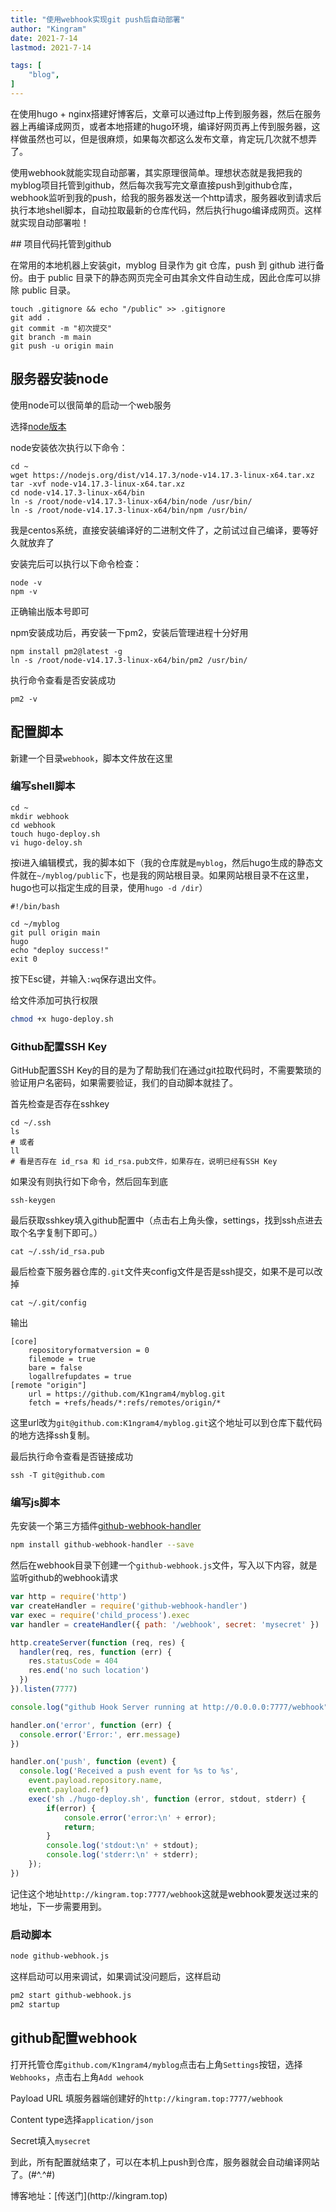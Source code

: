 ```yaml
---
title: "使用webhook实现git push后自动部署"           
author: "Kingram"              
date: 2021-7-14          
lastmod: 2021-7-14   

tags: [              
    "blog",
]       
---
```


<p>在使用hugo + nginx搭建好博客后，文章可以通过ftp上传到服务器，然后在服务器上再编译成网页，或者本地搭建的hugo环境，编译好网页再上传到服务器，这样做虽然也可以，但是很麻烦，如果每次都这么发布文章，肯定玩几次就不想弄了。</p>
<p>使用webhook就能实现自动部署，其实原理很简单。理想状态就是我把我的myblog项目托管到github，然后每次我写完文章直接push到github仓库，webhook监听到我的push，给我的服务器发送一个http请求，服务器收到请求后执行本地shell脚本，自动拉取最新的仓库代码，然后执行hugo编译成网页。这样就实现自动部署啦！</p>
## 项目代码托管到github

在常用的本地机器上安装git，myblog 目录作为 git 仓库，push 到 github 进行备份。由于 public 目录下的静态网页完全可由其余文件自动生成，因此仓库可以排除 public 目录。

```shell
touch .gitignore && echo "/public" >> .gitignore
git add .
git commit -m "初次提交"
git branch -m main
git push -u origin main
```

## 服务器安装node

使用node可以很简单的启动一个web服务

选择[node版本](https://nodejs.org/en/download/)

node安装依次执行以下命令：

```shell
cd ~
wget https://nodejs.org/dist/v14.17.3/node-v14.17.3-linux-x64.tar.xz
tar -xvf node-v14.17.3-linux-x64.tar.xz
cd node-v14.17.3-linux-x64/bin
ln -s /root/node-v14.17.3-linux-x64/bin/node /usr/bin/
ln -s /root/node-v14.17.3-linux-x64/bin/npm /usr/bin/
```

我是centos系统，直接安装编译好的二进制文件了，之前试过自己编译，要等好久就放弃了

安装完后可以执行以下命令检查：

```shell
node -v
npm -v
```

正确输出版本号即可

npm安装成功后，再安装一下pm2，安装后管理进程十分好用

```shell
npm install pm2@latest -g
ln -s /root/node-v14.17.3-linux-x64/bin/pm2 /usr/bin/
```

执行命令查看是否安装成功

```shell
pm2 -v
```

## 配置脚本

新建一个目录`webhook`，脚本文件放在这里

### 编写shell脚本

```shell
cd ~
mkdir webhook
cd webhook
touch hugo-deploy.sh
vi hugo-deloy.sh
```

按i进入编辑模式，我的脚本如下（我的仓库就是`myblog`，然后hugo生成的静态文件就在`~/myblog/public`下，也是我的网站根目录。如果网站根目录不在这里，hugo也可以指定生成的目录，使用`hugo -d /dir`）

```shell
#!/bin/bash

cd ~/myblog
git pull origin main
hugo 
echo "deploy success!"
exit 0
```

按下Esc键，并输入`:wq`保存退出文件。

给文件添加可执行权限

```bash
chmod +x hugo-deploy.sh
```

### Github配置SSH Key

GitHub配置SSH Key的目的是为了帮助我们在通过git拉取代码时，不需要繁琐的验证用户名密码，如果需要验证，我们的自动脚本就挂了。

首先检查是否存在sshkey

```shell
cd ~/.ssh
ls
# 或者
ll
# 看是否存在 id_rsa 和 id_rsa.pub文件，如果存在，说明已经有SSH Key
```

如果没有则执行如下命令，然后回车到底

```shell
ssh-keygen
```

最后获取sshkey填入github配置中（点击右上角头像，settings，找到ssh点进去取个名字复制下即可。）

```shell
cat ~/.ssh/id_rsa.pub
```

最后检查下服务器仓库的`.git`文件夹config文件是否是ssh提交，如果不是可以改掉

```shell
cat ~/.git/config
```

输出

```
[core]
	repositoryformatversion = 0
	filemode = true
	bare = false
	logallrefupdates = true
[remote "origin"]
	url = https://github.com/K1ngram4/myblog.git
	fetch = +refs/heads/*:refs/remotes/origin/*
```

这里url改为`git@github.com:K1ngram4/myblog.git`这个地址可以到仓库下载代码的地方选择ssh复制。

最后执行命令查看是否链接成功

```shell
ssh -T git@github.com
```

### 编写js脚本

先安装一个第三方插件[github-webhook-handler](https://github.com/rvagg/github-webhook-handler)

```bash
npm install github-webhook-handler --save
```

然后在webhook目录下创建一个`github-webhook.js`文件，写入以下内容，就是监听github的webhook请求

```js
var http = require('http')
var createHandler = require('github-webhook-handler')
var exec = require('child_process').exec
var handler = createHandler({ path: '/webhook', secret: 'mysecret' })

http.createServer(function (req, res) {
  handler(req, res, function (err) {
    res.statusCode = 404
    res.end('no such location')
  })
}).listen(7777)

console.log("github Hook Server running at http://0.0.0.0:7777/webhook");

handler.on('error', function (err) {
  console.error('Error:', err.message)
})

handler.on('push', function (event) {
  console.log('Received a push event for %s to %s',
    event.payload.repository.name,
    event.payload.ref)
    exec('sh ./hugo-deploy.sh', function (error, stdout, stderr) {
        if(error) {
            console.error('error:\n' + error);
            return;
        }
        console.log('stdout:\n' + stdout);
        console.log('stderr:\n' + stderr);
    });
})
```

记住这个地址`http://kingram.top:7777/webhook`这就是webhook要发送过来的地址，下一步需要用到。

### 启动脚本

```bash
node github-webhook.js
```

这样启动可以用来调试，如果调试没问题后，这样启动

```bash
pm2 start github-webhook.js
pm2 startup
```

## github配置webhook

打开托管仓库`github.com/K1ngram4/myblog`点击右上角`Settings`按钮，选择`Webhooks`，点击右上角`Add wehook`

Payload URL 填服务器端创建好的`http://kingram.top:7777/webhook`

Content type选择`application/json`

Secret填入`mysecret`



<p>到此，所有配置就结束了，可以在本机上push到仓库，服务器就会自动编译网站了。(#^.^#)</p>
博客地址：[传送门](http://kingram.top)